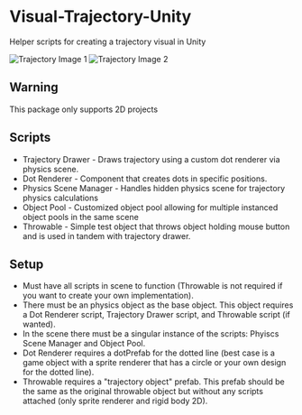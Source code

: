 # Visual-Trajectory-Unity
Helper scripts for creating a trajectory visual in Unity

![Trajectory Image 1](https://github.com/Nathan-Carpenter-Git/Visual-Trajectory-Unity/assets/144058518/c5600df3-a341-473c-9dda-6dbba9293b98)
![Trajectory Image 2](https://github.com/Nathan-Carpenter-Git/Visual-Trajectory-Unity/assets/144058518/1226ac86-fe42-41fb-bf3b-3d6e60967776)

## Warning
This package only supports 2D projects

## Scripts
- Trajectory Drawer - Draws trajectory using a custom dot renderer via physics scene.
- Dot Renderer - Component that creates dots in specific positions.
- Physics Scene Manager - Handles hidden physics scene for trajectory physics calculations
- Object Pool - Customized object pool allowing for multiple instanced object pools in the same scene
- Throwable - Simple test object that throws object holding mouse button and is used in tandem with trajectory drawer.

## Setup
- Must have all scripts in scene to function (Throwable is not required if you want to create your own implementation).
- There must be an physics object as the base object. This object requires a Dot Renderer script, Trajectory Drawer script, and Throwable script (if wanted).
- In the scene there must be a singular instance of the scripts: Phyiscs Scene Manager and Object Pool.
- Dot Renderer requires a dotPrefab for the dotted line (best case is a game object with a sprite renderer that has a circle or your own design for the dotted line).
- Throwable requires a "trajectory object" prefab. This prefab should be the same as the original throwable object but without any scripts attached (only sprite renderer and rigid body 2D).
